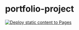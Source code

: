 # portfolio-project
[![Deploy static content to Pages](https://github.com/shdaler/portfolio-project/actions/workflows/static.yml/badge.svg)](https://github.com/shdaler/portfolio-project/actions/workflows/static.yml)

